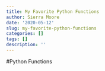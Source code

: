 ```yaml
---
title: My Favorite Python Functions
author: Sierra Moore
date: '2020-05-12'
slug: my-favorite-python-functions
categories: []
tags: []
description: ''
---
```

#Python Functions